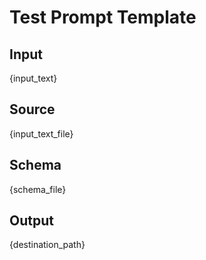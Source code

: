 # Test Prompt Template

## Input

{input_text}

## Source

{input_text_file}

## Schema

{schema_file}

## Output

{destination_path}
